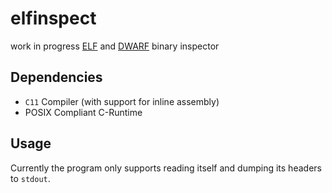 # elfinspect

work in progress [ELF][] and [DWARF][] binary inspector

## Dependencies

- `C11` Compiler (with support for inline assembly)
- POSIX Compliant C-Runtime

## Usage

Currently the program only supports reading itself and dumping its
headers to `stdout`.

[ELF]:   https://www.man7.org/linux/man-pages/man5/elf.5.html
[DWARF]: https://dwarfstd.org/doc/DWARF5.pdf
